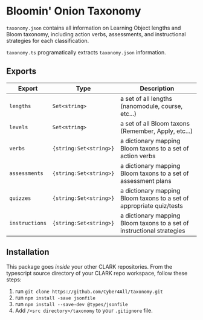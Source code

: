 # Bloomin' Onion Taxonomy
`taxonomy.json` contains all information on Learning Object lengths and Bloom taxonomy, including action verbs, assessments, and instructional strategies for each classification.

`taxonomy.ts` programatically extracts `taxonomy.json` information.

## Exports
Export | Type | Description
---|---|---
`lengths`|`Set<string>`|a set of all lengths (nanomodule, course, etc...)
`levels`|`Set<string>`|a set of all Bloom taxons (Remember, Apply, etc...)
`verbs`|`{string:Set<string>}`|a dictionary mapping Bloom taxons to a set of action verbs
`assessments`|`{string:Set<string>}`|a dictionary mapping Bloom taxons to a set of assessment plans
`quizzes`|`{string:Set<string>}`|a dictionary mapping Bloom taxons to a set of appropriate quiz/tests
`instructions`|`{string:Set<string>}`|a dictionary mapping Bloom taxons to a set of instructional strategies

## Installation
This package goes _inside_ your other CLARK repositories. From the typescript source directory of your CLARK repo workspace, follow these steps:
1) run `git clone https://github.com/Cyber4All/taxonomy.git`
2) run `npm install -save jsonfile`
3) run `npm install --save-dev @types/jsonfile`
4) Add `/<src directory>/taxonomy` to your `.gitignore` file.